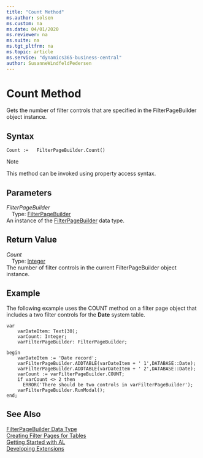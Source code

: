 ```yaml
---
title: "Count Method"
ms.author: solsen
ms.custom: na
ms.date: 04/01/2020
ms.reviewer: na
ms.suite: na
ms.tgt_pltfrm: na
ms.topic: article
ms.service: "dynamics365-business-central"
author: SusanneWindfeldPedersen
---
```

[//]: # (START>DO_NOT_EDIT)
[//]: # (IMPORTANT:Do not edit any of the content between here and the END>DO_NOT_EDIT.)
[//]: # (Any modifications should be made in the .xml files in the ModernDev repo.)
# Count Method
Gets the number of filter controls that are specified in the FilterPageBuilder object instance.


## Syntax
```
Count :=   FilterPageBuilder.Count()
```
> [!NOTE]  
> This method can be invoked using property access syntax.  

## Parameters
*FilterPageBuilder*  
&emsp;Type: [FilterPageBuilder](filterpagebuilder-data-type.md)  
An instance of the [FilterPageBuilder](filterpagebuilder-data-type.md) data type.  

## Return Value
*Count*  
&emsp;Type: [Integer](../integer/integer-data-type.md)  
The number of filter controls in the current FilterPageBuilder object instance.  


[//]: # (IMPORTANT: END>DO_NOT_EDIT)

## Example  
 The following example uses the COUNT method on a filter page object that includes a two filter controls for the **Date** system table.  
 
```
var
    varDateItem: Text[30];  
    varCount: Integer;  
    varFilterPageBuilder: FilterPageBuilder;

begin 
    varDateItem := 'Date record';  
    varFilterPageBuilder.ADDTABLE(varDateItem + ' 1',DATABASE::Date);  
    varFilterPageBuilder.ADDTABLE(varDateItem + ' 2',DATABASE::Date);  
    varCount := varFilterPageBuilder.COUNT;  
    if varCount <> 2 then   
      ERROR('There should be two controls in varFilterPageBuilder');
    varFilterPageBuilder.RunModal();  
end; 
```  

## See Also
[FilterPageBuilder Data Type](filterpagebuilder-data-type.md)  
[Creating Filter Pages for Tables](../../devenv-filter-pages-for-filtering-tables.md)  
[Getting Started with AL](../../devenv-get-started.md)  
[Developing Extensions](../../devenv-dev-overview.md)